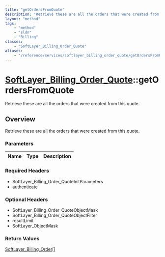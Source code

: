 ```yaml
---
title: "getOrdersFromQuote"
description: "Retrieve these are all the orders that were created from this quote."
layout: "method"
tags:
    - "method"
    - "sldn"
    - "Billing"
classes:
    - "SoftLayer_Billing_Order_Quote"
aliases:
    - "/reference/services/softlayer_billing_order_quote/getOrdersFromQuote"
---
```

# [SoftLayer_Billing_Order_Quote](/reference/services/SoftLayer_Billing_Order_Quote)::getOrdersFromQuote

Retrieve these are all the orders that were created from this quote.


## Overview 
Retrieve these are all the orders that were created from this quote.

### Parameters 
|Name | Type | Description |
| --- | --- | --- |


### Required Headers
* SoftLayer_Billing_Order_QuoteInitParameters
* authenticate

### Optional Headers
* SoftLayer_Billing_Order_QuoteObjectMask
* SoftLayer_Billing_Order_QuoteObjectFilter
* resultLimit
* SoftLayer_ObjectMask

### Return Values
<a href='/reference/datatypes/SoftLayer_Billing_Order'>SoftLayer_Billing_Order[] </a>

